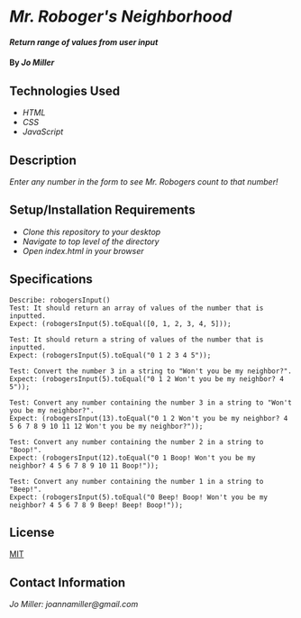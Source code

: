 # _Mr. Roboger's Neighborhood_

#### _Return range of values from user input_

#### By _**Jo Miller**_

## Technologies Used

* _HTML_
* _CSS_
* _JavaScript_

## Description

_Enter any number in the form to see Mr. Robogers count to that number!_

## Setup/Installation Requirements

* _Clone this repository to your desktop_
* _Navigate to top level of the directory_
* _Open index.html in your browser_

## Specifications
```
Describe: robogersInput()
Test: It should return an array of values of the number that is inputted.
Expect: (robogersInput(5).toEqual([0, 1, 2, 3, 4, 5]));

Test: It should return a string of values of the number that is inputted.
Expect: (robogersInput(5).toEqual("0 1 2 3 4 5"));

Test: Convert the number 3 in a string to "Won't you be my neighbor?".
Expect: (robogersInput(5).toEqual("0 1 2 Won't you be my neighbor? 4 5"));

Test: Convert any number containing the number 3 in a string to "Won't you be my neighbor?".
Expect: (robogersInput(13).toEqual("0 1 2 Won't you be my neighbor? 4 5 6 7 8 9 10 11 12 Won't you be my neighbor?"));

Test: Convert any number containing the number 2 in a string to "Boop!".
Expect: (robogersInput(12).toEqual("0 1 Boop! Won't you be my neighbor? 4 5 6 7 8 9 10 11 Boop!"));

Test: Convert any number containing the number 1 in a string to "Beep!".
Expect: (robogersInput(5).toEqual("0 Beep! Boop! Won't you be my neighbor? 4 5 6 7 8 9 Beep! Beep! Boop!"));

```

## License

[MIT](LICENSE.txt)

## Contact Information

_Jo Miller: joannamiller@gmail.com_
